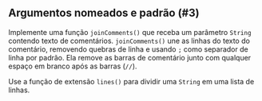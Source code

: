 ## Argumentos nomeados e padrão (#3)

Implemente uma função `joinComments()` que receba um parâmetro `String`
contendo texto de comentários. `joinComments()` une as linhas do texto do comentário,
removendo quebras de linha e usando `;` como separador de linha por padrão. Ela remove
as barras de comentário junto com qualquer espaço em branco após as barras (`//`).

<div class="hint">

Use a função de extensão `lines()` para dividir uma `String` em uma lista de
linhas.

</div>